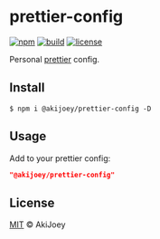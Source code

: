 # prettier-config

[![npm][npm-image]][npm-url]
[![build][build-image]][build-url]
[![license][license-image]][license-url]

Personal [prettier](https://github.com/prettier/prettier) config.

## Install

`$ npm i @akijoey/prettier-config -D`

## Usage

Add to your prettier config:

```json
"@akijoey/prettier-config"
```

## License

[MIT][license-url] © AkiJoey

[npm-image]: https://img.shields.io/npm/v/@akijoey/prettier-config
[npm-url]: https://www.npmjs.com/package/@akijoey/prettier-config
[build-image]: https://www.travis-ci.org/akijoey/prettier-config.svg?branch=master
[build-url]: https://www.travis-ci.org/akijoey/prettier-config
[license-image]: https://img.shields.io/github/license/akijoey/prettier-config
[license-url]: https://github.com/akijoey/prettier-config/blob/master/LICENSE
